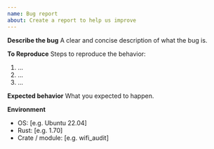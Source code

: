 ```yaml
---
name: Bug report
about: Create a report to help us improve
---
```


**Describe the bug**
A clear and concise description of what the bug is.

**To Reproduce**
Steps to reproduce the behavior:
1. ...
2. ...
3. ...

**Expected behavior**
What you expected to happen.

**Environment**
- OS: [e.g. Ubuntu 22.04]
- Rust: [e.g. 1.70]
- Crate / module: [e.g. wifi_audit]
